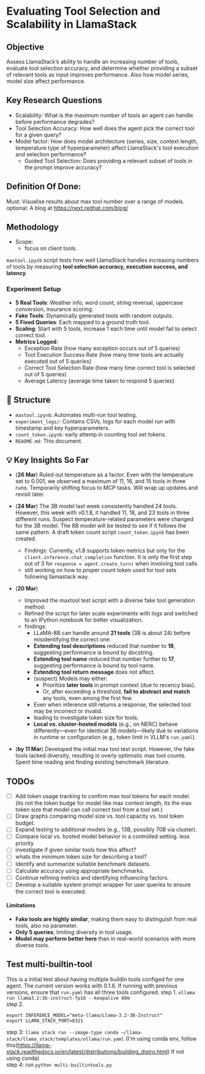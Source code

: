 # Evaluating Tool Selection and Scalability in LlamaStack
## Objective
Assess LlamaStack’s ability to handle an increasing number of tools, evaluate tool selection accuracy, and determine whether providing a subset of relevant tools as input improves performance. Also how model series, model size affect performance.
## Key Research Questions
* Scalability: What is the maximum number of tools an agent can handle before performance degrades?
* Tool Selection Accuracy: How well does the agent pick the correct tool for a given query?
* Model factor: How does model architecture (series, size, context length, temperature type of hyperparameter) affect LlamaStack's tool execution and selection performance?
  * Guided Tool Selection: Does providing a relevant subset of tools in the prompt improve accuracy?

## Definition Of Done:
Must: Visualise results about max tool number over a range of models.
optional: A blog at https://next.redhat.com/blog/

## Methodology
* Scope:  
  - focus on client tools.

`maxtool.ipynb` script tests how well LlamaStack handles increasing numbers of tools by measuring **tool selection accuracy, execution success, and latency**. 
### Experiment Setup
- **5 Real Tools**: Weather info, word count, string reversal, uppercase conversion, insurance scoring.
- **Fake Tools**: Dynamically generated tools with random outputs.
- **5 Fixed Queries**: Each mapped to a ground truth tool.
- **Scaling**: Start with 5 tools, increase 1 each time until model fail to select correct tool.
- **Metrics Logged**:
  - Exception Rate (how many exception occurs out of 5 queries)
  - Tool Execution Success Rate (how many time tools are actually executed out of 5 queries)
  - Correct Tool Selection Rate  (how many time correct tool is selected out of 5 queries)
  - Average Latency (average time taken to respond 5 queries)

## 📁 Structure
- `maxtool.ipynb`: Automates multi-run tool testing.
- `experiment_logs/`: Contains CSVs, logs for each model run with timestamp and key hyperparameters.
- `count_token.ipynb`: early attemp in counting tool set tokens.
- `README.md`: This document.

## 💡 Key Insights So Far
- (**26 Mar**) Ruled out temperature as a factor. Even with the temperature set to 0.001, we observed a maximum of 11, 16, and 15 tools in three runs. Temporarily shifting focus to MCP tasks. Will wrap up updates and revisit later.

- (**24 Mar**) The 3B model last week consistently handled 24 tools. However, this week with v0.1.8, it handled 11, 18, and 23 tools in three different runs. Suspect temperature-related parameters were changed for the 3B model. The 8B model will be tested to see if it follows the same pattern. A draft token count script `count_token.ipynb` has been created.
  - Findings: Currently, v1.8 supports token metrics but only for the `client.inference.chat_completion` function. It is only the first step out of 3 for `response = agent.create_turn(` when involving tool calls
  - still working on how to proper count token used for tool sets following llamastack way. 

- (**20 Mar**) 
  - Improved the maxtool test script with a diverse fake tool generation method. 
  - Refined the script for later scale experiments with logs and switched to an IPython notebook for better visualization.
  - findings:  
    - LLaMA-8B can handle around **21 tools** (3B is about 24) before misidentifying the correct one.
    - **Extending tool descriptions** reduced that number to **18**, suggesting performance is bound by docstring.
    - **Extending tool name** reduced that number further to **17**, suggesting performance is bound by tool name.
    - **Extending tool return message** does not affect.
    - (suspect) Models may either:
      - Prioritize **later tools** in prompt context (due to recency bias).
      - Or, after exceeding a threshold, **fail to abstract and match** any tools, even among the first few.
    - Even when inference still returns a response, the selected tool may be incorrect or invalid.
    - leading to investigate token size for tools.
    - **Local vs. cluster-hosted models** (e.g., on NERC) behave differently—even for identical 3B models—likely due to variations in runtime or configuration (e.g., token limit in VLLM's `run.yaml`).

- (**by 11 Mar**) Developed the initial max tool test script. However, the fake tools lacked diversity, resulting in overly optimistic max tool counts. Spent time reading and finding existing benchmark literature.

## TODOs 
- [ ] Add token usage tracking to confirm max tool tokens for each model. (its not the token budge for model like max context length, its the max token size that model can call correct tool from a tool set.)
- [ ] Draw graphs comparing model size vs. tool capacity vs. tool token budget.
- [ ] Expand testing to additional models (e.g., 13B, possibly 70B via cluster).
- [ ] Compare local vs. hosted model behavior in a controlled setting.
less priority
- [ ] investigate if given similar tools how this affect?
- [ ] whats the minimum token size for describing a tool?
- [ ] Identify and summarize suitable benchmark datasets.
- [ ] Calculate accuracy using appropriate benchmarks.
- [ ] Continue refining metrics and identifying influencing factors.
- [ ] Develop a suitable system prompt wrapper for user queries to ensure the correct tool is executed.

#### Limitations
- **Fake tools are highly similar**, making them easy to distinguish from real tools, also no parameter.
- **Only 5 queries**, limiting diversity in tool usage.
- **Model may perform better here** than in real-world scenarios with more diverse tools.

## Test multi-builtin-tool
This is a initial test about having multiple buildin tools configed for one agent. 
The current version works with 0.1.6. If running with previous versions, ensure that `run.yaml` has all three tools configured. 
step 1. `ollama run llama3.2:3b-instruct-fp16 --keepalive 60m`  
step 2.
```
export INFERENCE_MODEL="meta-llama/Llama-3.2-3B-Instruct"
export LLAMA_STACK_PORT=8321
```  
step 3: `llama stack run --image-type conda ~/llama-stack/llama_stack/templates/ollama/run.yaml` (I'm using conda env, follow this(https://llama-stack.readthedocs.io/en/latest/distributions/building_distro.html) if not using conda)  
step 4: run `python multi-builtintools.py`